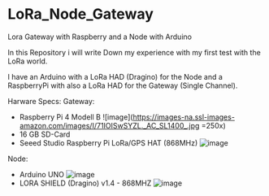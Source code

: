# LoRa_Node_Gateway
Lora Gateway with Raspberry and a Node with Arduino

In this Repository i will write Down my experience with my first test with the LoRa world.

I have an Arduino with a LoRa HAD (Dragino) for the Node and a RaspberryPi with also a LoRa HAD for the Gateway (Single Channel).

Harware Specs:
Gateway:
- Raspberry Pi 4 Modell B
![image](https://images-na.ssl-images-amazon.com/images/I/71IOISwSYZL._AC_SL1400_.jpg =250x)
- 16 GB SD-Card
- Seeed Studio Raspberry Pi LoRa/GPS HAT (868MHz)
![image](https://asset.conrad.com/media10/isa/160267/c1/-/de/001997952PI03/seeed-studio-raspberry-pi-lora-gps-hat-lora-gps-shield-passend-fuer-raspberry-pi.jpg?x=1000&y=1000&format=jpg&ex=1000&ey=1000&align=center)

Node:
- Arduino UNO
![image](https://eckstein-shop.de/media/image/product/15681/lg/qita-atmega328-board-kompatible-with-arduino-uno-r3-ch340g-usb-chip.jpg)
- LORA SHIELD (Dragino) v1.4 - 868MHZ
![image](https://wiki.dragino.com/images/e/e4/Lora_Shield_v1.4.jpg)

